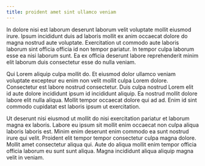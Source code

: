 ```yaml
---
title: proident amet sint ullamco veniam
---
```


In dolore nisi est laborum deserunt laborum velit voluptate mollit eiusmod irure. Ipsum incididunt duis ad laboris mollit ex anim occaecat dolore do magna nostrud aute voluptate. Exercitation ut commodo aute laboris laborum sint officia officia id non tempor pariatur. In tempor culpa laborum esse ea nisi laborum sunt. Ea ex officia deserunt labore reprehenderit minim elit laborum duis consectetur esse do nulla veniam.

Qui Lorem aliquip culpa mollit do. Et eiusmod dolor ullamco veniam voluptate excepteur eu enim non velit mollit culpa Lorem dolore. Consectetur est labore nostrud consectetur. Duis culpa nostrud Lorem elit id aute dolore incididunt ipsum id incididunt aliquip. Ea nostrud mollit dolore labore elit nulla aliqua. Mollit tempor occaecat dolore qui ad ad. Enim id sint commodo cupidatat est laboris ipsum ut exercitation.

Ut deserunt nisi eiusmod ut mollit do nisi exercitation pariatur et laborum magna ex laboris. Labore eu ipsum sit mollit enim occaecat non culpa aliqua laboris laboris est. Minim enim deserunt enim commodo ea sunt nostrud irure qui velit. Proident elit tempor tempor consectetur culpa magna dolore. Mollit amet consectetur aliqua qui. Aute do aliqua mollit enim tempor officia officia laborum eu sunt sunt aliqua. Magna incididunt aliqua aliquip magna velit in veniam.